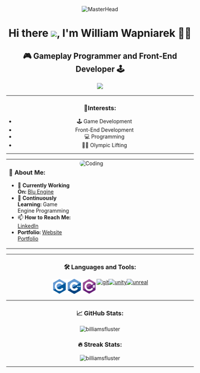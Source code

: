 <div align="center">

![MasterHead](https://media.giphy.com/media/SWoSkN6DxTszqIKEqv/giphy.gif)

# Hi there <img src="https://raw.githubusercontent.com/MartinHeinz/MartinHeinz/master/wave.gif" width="30px">, I'm William Wapniarek 👨‍💻
## 🎮 Gameplay Programmer and Front-End Developer 🕹️
![](https://komarev.com/ghpvc/?username=billiamsfluster&label=Profile%20views&color=0e75b6&style=flat)

---

<h3>📌Interests:</h3>

- 🕹️ Game Development
- Front-End Development
- 💻 Programming
- 🏋️‍♂️ Olympic Lifting
  
---

<table>
  <tr>
    <td valign="top" width="50%">

### 👾 About Me:

- 🔭 **Currently Working On:** [Blu Engine](#)  
- 🌱 **Continuously Learning:** Game Engine Programming  
- 📫 **How to Reach Me:** [LinkedIn](https://linkedin.com/in/williamwapniarek/)
-  **Portfolio:** [Website Portfolio](https://bwap.netlify.app/) 

</td>
    <td valign="top" width="50%">

<img align="right" alt="Coding" width="300" style="border-radius: 15px;" src="https://cdn.dribbble.com/users/1299339/screenshots/8066902/media/ccbb49a1f92531a2e045c5e1b723d27f.gif">

</td>
  </tr>
</table>

---

### 🛠️ Languages and Tools:

<div style="display: flex; flex-wrap: wrap; justify-content: center;">
<a href="https://www.cprogramming.com/" target="_blank" rel="noreferrer">
  <img src="https://raw.githubusercontent.com/devicons/devicon/master/icons/c/c-original.svg" alt="c" width="40" height="40"/>
</a>
<a href="https://www.w3schools.com/cpp/" target="_blank" rel="noreferrer">
  <img src="https://raw.githubusercontent.com/devicons/devicon/master/icons/cplusplus/cplusplus-original.svg" alt="cplusplus" width="40" height="40"/>
</a>
<a href="https://www.w3schools.com/cs/" target="_blank" rel="noreferrer">
  <img src="https://raw.githubusercontent.com/devicons/devicon/master/icons/csharp/csharp-original.svg" alt="csharp" width="40" height="40"/>
</a>
<a href="https://git-scm.com/" target="_blank" rel="noreferrer">
  <img src="https://www.vectorlogo.zone/logos/git-scm/git-scm-icon.svg" alt="git" width="40" height="40"/>
</a>
<a href="https://unity.com/" target="_blank" rel="noreferrer">
  <img src="https://www.vectorlogo.zone/logos/unity3d/unity3d-icon.svg" alt="unity" width="40" height="40"/>
</a>
<a href="https://unrealengine.com/" target="_blank" rel="noreferrer">
  <img src="https://raw.githubusercontent.com/kenangundogan/fontisto/036b7eca71aab1bef8e6a0518f7329f13ed62f6b/icons/svg/brand/unreal-engine.svg" alt="unreal" width="40" height="40"/>
</a>
</div>

---

### 📈 GitHub Stats:

<div>
  <img align="center" src="https://github-readme-stats.vercel.app/api?username=billiamsfluster&show_icons=true&locale=en" alt="billiamsfluster" />
</div>

### 🔥 Streak Stats:

<div>
  <img align="center" src="https://github-readme-streak-stats.herokuapp.com/?user=billiamsfluster" alt="billiamsfluster" />
</div>

---

</div>
